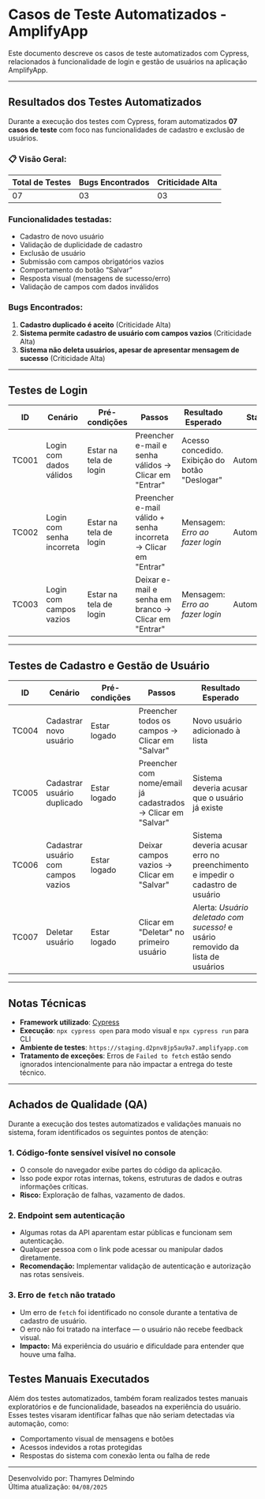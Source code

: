 # Casos de Teste Automatizados - AmplifyApp

Este documento descreve os casos de teste automatizados com Cypress, relacionados à funcionalidade de login e gestão de usuários na aplicação AmplifyApp.


---

## Resultados dos Testes Automatizados

Durante a execução dos testes com Cypress, foram automatizados **07 casos de teste** com foco nas funcionalidades de cadastro e exclusão de usuários.

### 📋 Visão Geral:

| Total de Testes | Bugs Encontrados | Criticidade Alta |
|-----------------|------------------|------------------|
| 07              | 03               | 03               |

### Funcionalidades testadas:
- Cadastro de novo usuário
- Validação de duplicidade de cadastro
- Exclusão de usuário
- Submissão com campos obrigatórios vazios
- Comportamento do botão “Salvar”
- Resposta visual (mensagens de sucesso/erro)
- Validação de campos com dados inválidos

### Bugs Encontrados:
1. **Cadastro duplicado é aceito** (Criticidade Alta)
2. **Sistema permite cadastro de usuário com campos vazios** (Criticidade Alta)
3. **Sistema não deleta usuários, apesar de apresentar mensagem de sucesso** (Criticidade Alta)

---

## Testes de Login

| ID     | Cenário                            | Pré-condições         | Passos                                                                 | Resultado Esperado                                | Status        |
|--------|-------------------------------------|------------------------|------------------------------------------------------------------------|---------------------------------------------------|----------------|
| TC001  | Login com dados válidos            | Estar na tela de login | Preencher e-mail e senha válidos → Clicar em "Entrar"                  | Acesso concedido. Exibição do botão "Deslogar"    | Automatizado |
| TC002  | Login com senha incorreta          | Estar na tela de login | Preencher e-mail válido + senha incorreta → Clicar em "Entrar"         | Mensagem: *Erro ao fazer login*                   | Automatizado |
| TC003  | Login com campos vazios            | Estar na tela de login | Deixar e-mail e senha em branco → Clicar em "Entrar"                   | Mensagem: *Erro ao fazer login*                   | Automatizado |

---

## Testes de Cadastro e Gestão de Usuário

| ID     | Cenário                            | Pré-condições       | Passos                                                                 | Resultado Esperado                                     | Status        |
|--------|-------------------------------------|----------------------|------------------------------------------------------------------------|--------------------------------------------------------|----------------|
| TC004  | Cadastrar novo usuário             | Estar logado         | Preencher todos os campos → Clicar em "Salvar"                         | Novo usuário adicionado à lista                       | Automatizado |
| TC005  | Cadastrar usuário duplicado | Estar logado         | Preencher com nome/email já cadastrados → Clicar em "Salvar"          | Sistema deveria acusar que o usuário já existe | Automatizado |
| TC006  | Cadastrar usuário com campos vazios        | Estar logado         | Deixar campos vazios → Clicar em "Salvar"                              | Sistema deveria acusar erro no preenchimento e impedir o cadastro de usuário | Automatizado |
| TC007  | Deletar usuário                    | Estar logado         | Clicar em "Deletar" no primeiro usuário | Alerta: *Usuário deletado com sucesso!* e usário removido da lista de usuários | Automatizado |

---

##  Notas Técnicas

- **Framework utilizado**: [Cypress](https://www.cypress.io/)
- **Execução**: `npx cypress open` para modo visual e `npx cypress run` para CLI
- **Ambiente de testes**: `https://staging.d2pnv8jp5au9a7.amplifyapp.com`
- **Tratamento de exceções**: Erros de `Failed to fetch` estão sendo ignorados intencionalmente para não impactar a entrega do teste técnico.

---

## Achados de Qualidade (QA)

Durante a execução dos testes automatizados e validações manuais no sistema, foram identificados os seguintes pontos de atenção:

###  1. Código-fonte sensível visível no console
- O console do navegador exibe partes do código da aplicação.
- Isso pode expor rotas internas, tokens, estruturas de dados e outras informações críticas.
- **Risco:** Exploração de falhas, vazamento de dados.

### 2. Endpoint sem autenticação
- Algumas rotas da API aparentam estar públicas e funcionam sem autenticação.
- Qualquer pessoa com o link pode acessar ou manipular dados diretamente.
- **Recomendação:** Implementar validação de autenticação e autorização nas rotas sensíveis.

### 3. Erro de `fetch` não tratado
- Um erro de `fetch` foi identificado no console durante a tentativa de cadastro de usuário.
- O erro não foi tratado na interface — o usuário não recebe feedback visual.
- **Impacto:** Má experiência do usuário e dificuldade para entender que houve uma falha.

## Testes Manuais Executados

Além dos testes automatizados, também foram realizados testes manuais exploratórios e de funcionalidade, baseados na experiência do usuário. Esses testes visaram identificar falhas que não seriam detectadas via automação, como:

- Comportamento visual de mensagens e botões
- Acessos indevidos a rotas protegidas
- Respostas do sistema com conexão lenta ou falha de rede

---

Desenvolvido por: Thamyres Delmindo  
Última atualização: `04/08/2025`

